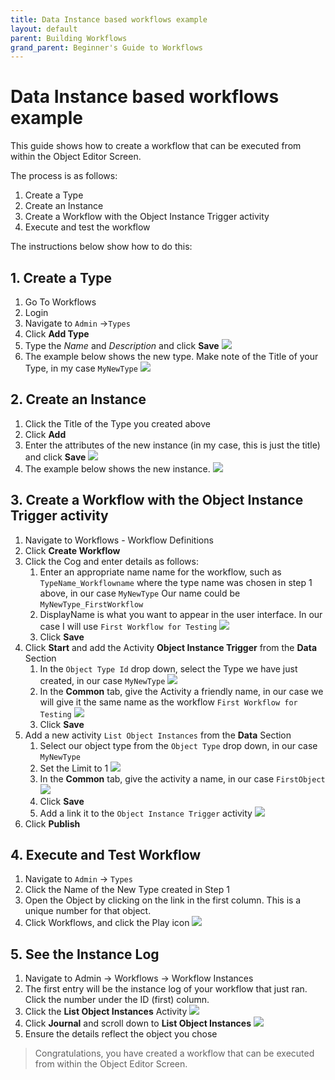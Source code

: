 ```yaml
---
title: Data Instance based workflows example
layout: default
parent: Building Workflows
grand_parent: Beginner's Guide to Workflows
---
```


# Data Instance based workflows example

This guide shows how to create a workflow that can be executed from within the Object Editor Screen.

The process is as follows:
1. Create a Type
2. Create an Instance
3. Create a Workflow with the Object Instance Trigger activity
4. Execute and test the workflow

The instructions below show how to do this:

## 1. Create a Type
1. Go To Workflows
2. Login
3. Navigate to `Admin` ->`Types`
4. Click **Add Type**
5. Type the *Name* and *Description* and click **Save**
   ![](../images/2022-11-08-07-11-38.png)
6. The example below shows the new type. Make note of the Title of your Type, in my case ```MyNewType```
   ![](../images/2022-11-08-07-13-03.png)

## 2. Create an Instance
1. Click the Title of the Type you created above
2. Click **Add**
3. Enter the attributes of the new instance (in my case, this is just the title) and click **Save**
   ![](../images/2022-11-08-07-14-16.png)
4. The example below shows the new instance.
   ![](../images/2022-11-08-07-15-04.png)

## 3. Create a Workflow with the Object Instance Trigger activity
1. Navigate to Workflows - Workflow Definitions
2. Click **Create Workflow**
3. Click the Cog and enter details as follows:
   1. Enter an appropriate name name for the workflow, such as ```TypeName_Workflowname``` where the type name was chosen in step 1 above, in our case ```MyNewType``` Our name could be ```MyNewType_FirstWorkflow```
   2. DisplayName is what you want to appear in the user interface. In our case I will use ```First Workflow for Testing```
      ![](../images/2024-01-11-143010.png)
   3. Click **Save**
4. Click **Start** and add the Activity **Object Instance Trigger** from the **Data** Section
   1. In the `Object Type Id` drop down, select the Type we have just created, in our case ```MyNewType```
      ![](../images/2024-01-11-142209.png)
   2. In the **Common** tab, give the Activity a friendly name, in our case we will give it the same name as the workflow ```First Workflow for Testing```
      ![](../images/2024-01-11-145318.png)
   3. Click **Save**
5. Add a new activity `List Object Instances` from the **Data** Section
   1. Select our object type from the `Object Type` drop down, in our case ```MyNewType```
   2. Set the Limit to 1
      ![](../images/2024-01-11-143843.png)
   3. In the **Common** tab, give the activity a name, in our case ```FirstObject```
      ![](../images/2024-01-11-143928.png)
   4. Click **Save**
   5. Add a link it to the `Object Instance Trigger` activity
      ![](../images/2024-01-11-144255.png)
6. Click **Publish**

## 4. Execute and Test Workflow
1. Navigate to `Admin` -> `Types`
2. Click the Name of the New Type created in Step 1
3. Open the Object by clicking on the link in the first column.  This is a unique number for that object.
4. Click Workflows, and click the Play icon
   ![](../images/2024-01-11-145856.png)

## 5. See the Instance Log
1. Navigate to Admin -> Workflows -> Workflow Instances
3. The first entry will be the instance log of your workflow that just ran.  Click the number under the ID (first) column.
4. Click the **List Object Instances** Activity
   ![](../images/2024-01-11-150632.png)
5. Click **Journal** and scroll down to **List Object Instances**
   ![](../images/2024-01-11-150837.png)
6. Ensure the details reflect the object you chose

> Congratulations, you have created a workflow that can be executed from within the Object Editor Screen.